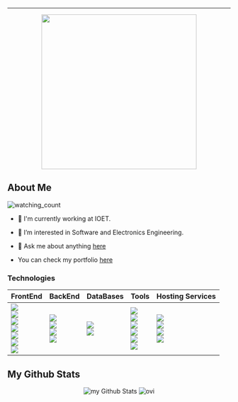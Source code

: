 <hr>


<p  align="center">
<img src="https://user-images.githubusercontent.com/98363075/165829906-b9fd86ff-7ac3-44d2-8d4c-8778f5b7d375.gif" height=350px>
</p>


<h2>About Me</h2>
<img src="https://komarev.com/ghpvc/?username=Santiago220991&color=brightgreen" alt="watching_count" />

- 💼 I'm currently working at IOET.

- 👀 I’m interested in Software and Electronics Engineering.

- 💬 Ask me about anything [here](https://github.com/Santiago220991/Santiago220991/issues) 

- You can check my portfolio [here](https://santiago220991.github.io/Portfolio/) 

### Technologies

|FrontEnd|BackEnd|DataBases|Tools|Hosting Services
|----------------------|----------------------|----------------------|----------------------|----------------------|
|<img src="https://img.shields.io/badge/JavaScript-F7DF1E?style=for-the-badge&logo=javascript&logoColor=black" /> <br /> <img src="https://img.shields.io/badge/typescript-%23007ACC.svg?style=for-the-badge&logo=typescript&logoColor=white" /> <br /> <img src="https://img.shields.io/badge/React-20232A?style=for-the-badge&logo=react&logoColor=61DAFB" /> <br /> <img src="https://img.shields.io/badge/Redux-593D88?style=for-the-badge&logo=redux&logoColor=white" /> <br /> <img src="https://img.shields.io/badge/-jest-%23C21325?style=for-the-badge&logo=jest&logoColor=white" /> <br /> <img src="https://img.shields.io/badge/MUI-%230081CB.svg?style=for-the-badge&logo=mui&logoColor=white"/> <br /> <img src="https://img.shields.io/badge/tailwindcss-%2338B2AC.svg?style=for-the-badge&logo=tailwind-css&logoColor=white"/>|    <img src="https://img.shields.io/badge/Ruby_on_Rails-CC0000?style=for-the-badge&logo=ruby-on-rails&logoColor=white" />  <br /> <img src="https://img.shields.io/badge/Ruby-CC342D?style=for-the-badge&logo=ruby&logoColor=white" /> <br /> <img src="https://img.shields.io/badge/python-3670A0?style=for-the-badge&logo=python&logoColor=white"/> <br /> <img src="https://img.shields.io/badge/FastAPI-005571?style=for-the-badge&logo=fastapi" /> |                                                                                              <img src="https://img.shields.io/badge/Amazon%20DynamoDB-4053D6?style=for-the-badge&logo=Amazon%20DynamoDB&logoColor=white" /> <br /> <img src="https://img.shields.io/badge/PostgreSQL-316192?style=for-the-badge&logo=postgresql&logoColor=white" />  |                                                                                                                  <img src="https://img.shields.io/badge/terraform-%235835CC.svg?style=for-the-badge&logo=terraform&logoColor=white" /> <br /> <img src="https://img.shields.io/badge/docker-%230db7ed.svg?style=for-the-badge&logo=docker&logoColor=white" /> <br /> <img src="https://img.shields.io/badge/AWS-%23FF9900.svg?style=for-the-badge&logo=amazon-aws&logoColor=white" />  <br /> <img src="https://img.shields.io/badge/github%20actions-%232671E5.svg?style=for-the-badge&logo=githubactions&logoColor=white" /> <br /> <img src="https://img.shields.io/badge/git-%23F05033.svg?style=for-the-badge&logo=git&logoColor=white" /> <br /> <img src="https://img.shields.io/badge/figma-%23F24E1E.svg?style=for-the-badge&logo=figma&logoColor=white" />  |  <img src="https://img.shields.io/badge/heroku-%23430098.svg?style=for-the-badge&logo=heroku&logoColor=white" />  <br />  <img src="https://img.shields.io/badge/netlify-%23000000.svg?style=for-the-badge&logo=netlify&logoColor=#00C7B7" />  <br /> <img src="https://img.shields.io/badge/github%20pages-121013?style=for-the-badge&logo=github&logoColor=white" /> <br />  <img src="https://img.shields.io/badge/AWS-%23FF9900.svg?style=for-the-badge&logo=amazon-aws&logoColor=white" />  <br />

<h2>My Github Stats</h2>

<p align="center">
<img src="https://github-readme-stats.vercel.app/api?username=Santiago220991&include_all_commits=true&count_private=true&show_icons=true&line_height=20&title_color=2f97c1&icon_color=f5b700&text_color=0cf574&bg_color=040f0f" alt="my Github Stats"/>
<img src="https://github-readme-stats.vercel.app/api/top-langs?username=Santiago220991&show_icons=true&locale=en&layout=compact&theme=blue-green" alt="ovi" />
</p>



<!--
**Santiago220991/Santiago220991** is a ✨ _special_ ✨ repository because its `README.md` (this file) appears on your GitHub profile.

Here are some ideas to get you started:

- 🔭 I’m currently working on ...
- 🌱 I’m currently learning ...
- 👯 I’m looking to collaborate on ...
- 🤔 I’m looking for help with ...
- 💬 Ask me about ...
- 📫 How to reach me: ...
- 😄 Pronouns: ...
- ⚡ Fun fact: ...
-->
